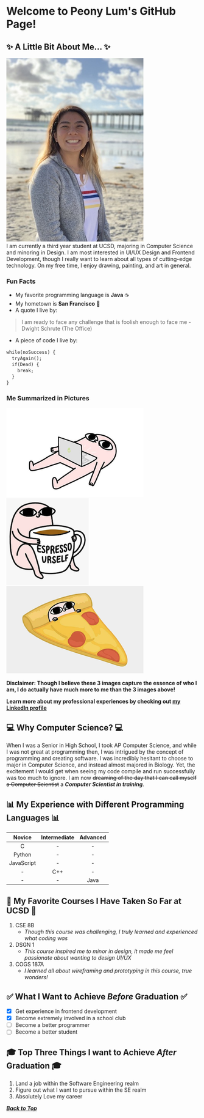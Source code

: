 # Welcome to Peony Lum's GitHub Page!

## :sparkles: A Little Bit About Me... :sparkles:
![Peony Lum Picture](Images/Peony.JPG) <br />
I am currently a third year student at UCSD, majoring in Computer Science and minoring in Design. I am most interested in UI/UX Design and Frontend 
Development, though I really want to learn about all types of cutting-edge technology. On my free time, I enjoy drawing, painting, and art in general.

### Fun Facts 
- My favorite programming language is **Java** :coffee:
- My hometown is **San Francisco** :bridge_at_night:
- A quote I live by: 
> I am ready to face any challenge that is foolish enough to face me - Dwight Schrute (The Office)
- A piece of code I live by:
```
while(noSuccess) {
  tryAgain();
  if(Dead) {
    break;
  }
}
```

### Me Summarized in Pictures
![Programming](Images/Ketnipz_Computer.png)
![Love Coffee](Images/Ketnipz_Coffee.png)
![Pizza](Images/Ketnipz_Pizza.png)

**Disclaimer: Though I believe these 3 images capture the essence of who I am, I do actually have much more to me than the 3 images above!**

**Learn more about my professional experiences by checking out [my LinkedIn profile](https://linkedin.com/in/peony-lum)**

## :computer: Why Computer Science? :computer:
When I was a Senior in High School, I took AP Computer Science, and while I was not great at programming then, I was intrigued by the concept of programming and creating software. I was incredibly hesitant to choose to major in Computer Science, and instead almost majored in Biology. Yet, the excitement I would get when seeing my code compile and run successfully was too much to ignore. I am now ~~dreaming of the day that I can call myself a Computer Scientist~~ a ***Computer Scientist in training***. 

## :bar_chart: My Experience with Different Programming Languages :bar_chart:
| Novice | Intermediate | Advanced |
| :----: | :----------: | :------: |
| C | - | - |
| Python | - | - |
| JavaScript | - | - |
| - | C++ | - |
| - | - | Java |

## :book: My Favorite Courses I Have Taken So Far at UCSD :book:
1. CSE 8B <br/>
   - *Though this course was challenging, I truly learned and experienced what coding was*
2. DSGN 1 <br/>
   - *This course inspired me to minor in design, it made me feel passionate about wanting to design UI/UX*
3. COGS 187A <br/>
   - *I learned all about wireframing and prototyping in this course, true wonders!*

## :white_check_mark: What I Want to Achieve *Before* Graduation :white_check_mark:
- [x] Get experience in frontend development
- [x] Become extremely involved in a school club
- [ ] Become a better programmer
- [ ] Become a better student

## :mortar_board: Top Three Things I want to Achieve *After* Graduation :mortar_board:
1. Land a job within the Software Engineering realm
2. Figure out what I want to pursue within the SE realm
3. Absolutely Love my career

[***Back to Top***](#welcome-to-peony-lum's-github-page!)
